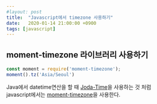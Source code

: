 ```yaml
---
#layout: post
title:  "Javascript에서 timezone 사용하기"
date:   2020-01-14 21:00:00 +0900
tags: [javascript]
---
```


## moment-timezone 라이브러리 사용하기

```javascript
const moment = require('moment-timezone');
moment().tz('Asia/Seoul') 
```
Java에서 datetime연산을 할 때 [Joda-Time](https://www.joda.org/joda-time/)을 사용하는 것 처럼   
javascript에서는 [moment-timezone](https://momentjs.com/timezone/)을 사용한다.

